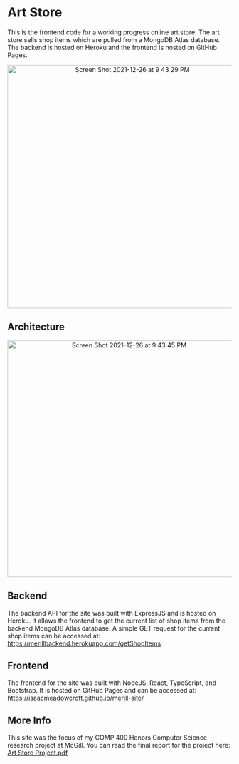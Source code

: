 # Art Store
This is the frontend code for a working progress online art store. The art store sells shop items which are pulled from a MongoDB Atlas database. The backend is hosted on Heroku and the frontend is hosted on GitHub Pages.

<p align="center">
<img width="546" alt="Screen Shot 2021-12-26 at 9 43 29 PM" src="https://user-images.githubusercontent.com/54515271/147429695-1ccf213b-fdfd-465a-939e-703f27db3a5b.png">
</p>

## Architecture
<p align="center">
<img width="531" alt="Screen Shot 2021-12-26 at 9 43 45 PM" src="https://user-images.githubusercontent.com/54515271/147429810-1698ce88-03e7-4fe0-88e9-9a03cf470350.png">
</p>

## Backend
The backend API for the site was built with ExpressJS and is hosted on Heroku. It allows the frontend to get the current list of shop items from the backend MongoDB Atlas database. A simple GET request for the current shop items can be accessed at: https://merillbackend.herokuapp.com/getShopItems

## Frontend
The frontend for the site was built with NodeJS, React, TypeScript, and Bootstrap. It is hosted on GitHub Pages and can be accessed at: https://isaacmeadowcroft.github.io/merill-site/

## More Info
This site was the focus of my COMP 400 Honors Computer Science research project at McGill. You can read the final report for the project here:
[Art Store Project.pdf](https://github.com/IsaacMeadowcroft/merill-site/files/7778037/Art.Store.Project.pdf)
